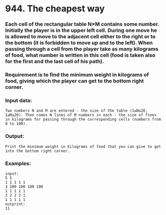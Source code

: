 # 944. The cheapest way

### Each cell of the rectangular table N×M contains some number. Initially the player is in the upper left cell. During one move he is allowed to move to the adjacent cell either to the right or to the bottom (it is forbidden to move up and to the left). When passing through a cell from the player take as many kilograms of food, what number is written in this cell (food is taken also for the first and the last cell of his path).

### Requirement is to find the minimum weight in kilograms of food, giving which the player can get to the bottom right corner.

### Input data:
```
Two numbers N and M are entered - the size of the table (1≤N≤20, 1≤M≤20). Then comes N lines of M numbers in each - the size of fines in kilograms for passing through the corresponding cells (numbers from 0 to 100).
```

### Output:
```
Print the minimum weight in kilograms of food that you can give to get into the bottom right corner.
```

### Examples:
```
input:
5 5
1 1 1 1 1
3 100 100 100 100
1 1 1 1 1
2 2 2 2 1
1 1 1 1 1
outprint:
11
```